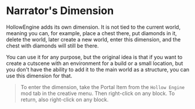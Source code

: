 # Narrator's Dimension

HollowEngine adds its own dimension. It is not tied to the current world, meaning you can, for example, place a chest there, put diamonds in it, delete the world, later create a new world, enter this dimension, and the chest with diamonds will still be there.

You can use it for any purpose, but the original idea is that if you want to create a cutscene with an environment for a build or a small location, but you don't have the ability to add it to the main world as a structure, you can use this dimension for that.

> To enter the dimension, take the Portal Item from the `Hollow Engine` mod tab in the creative menu.
> Then right-click on any block. To return, also right-click on any block.
